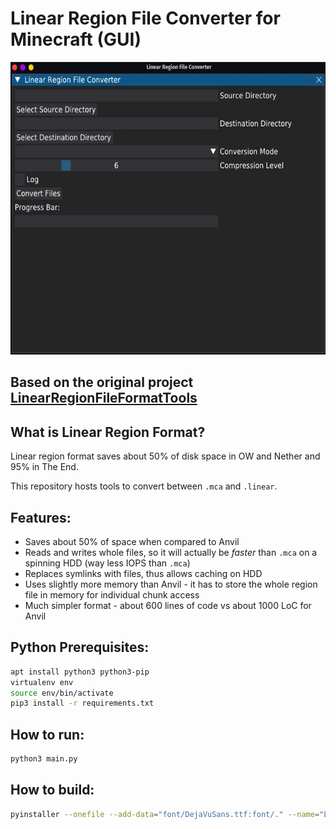 # Linear Region File Converter for Minecraft (GUI)

<img src="image/main.jpg" alt="Main Image" width="622" height="468">

## Based on the original project [LinearRegionFileFormatTools](https://github.com/xymb-endcrystalme/LinearRegionFileFormatTools)

## What is Linear Region Format?

Linear region format saves about 50% of disk space in OW and Nether and 95% in The End.

This repository hosts tools to convert between `.mca` and `.linear`.

## Features:
- Saves about 50% of space when compared to Anvil
- Reads and writes whole files, so it will actually be _faster_ than `.mca` on a spinning HDD (way less IOPS than `.mca`)
- Replaces symlinks with files, thus allows caching on HDD
- Uses slightly more memory than Anvil - it has to store the whole region file in memory for individual chunk access
- Much simpler format - about 600 lines of code vs about 1000 LoC for Anvil

## Python Prerequisites:
```sh
apt install python3 python3-pip
virtualenv env
source env/bin/activate
pip3 install -r requirements.txt
```

## How to run:
```sh
python3 main.py
```

## How to build:
```sh
pyinstaller --onefile --add-data="font/DejaVuSans.ttf:font/." --name="Linear region file converter" main.py
```

